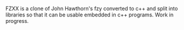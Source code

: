 FZXX is a clone of John Hawthorn's fzy converted to c++ and split into libraries
so that it can be usable embedded in c++ programs. Work in progress.
